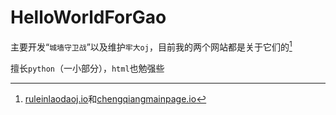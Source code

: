 # HelloWorldForGao

主要开发“`城墙守卫战`”以及维护`牢大oj`，目前我的两个网站都是关于它们的[^1]

擅长`python`（一小部分），`html`也勉强些

[^1]:[ruleinlaodaoj.io](https://helloworldforgao.github.io/ruleinlaodaoj.io)和[chengqiangmainpage.io](https://helloworldforgao.github.io/chengqiangmainpage.io)